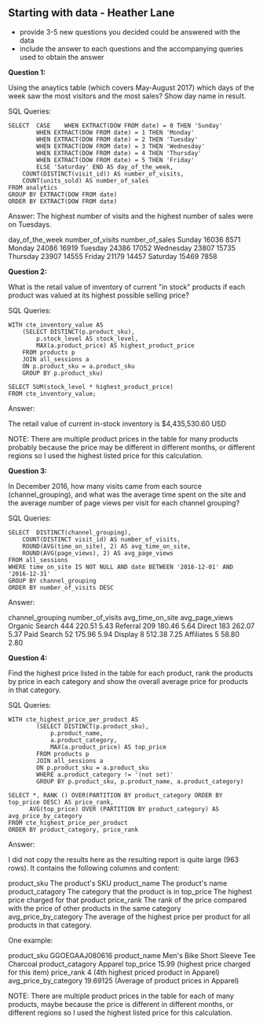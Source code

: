 ## Starting with data - Heather Lane

- provide 3-5 new questions you decided could be answered with the data
- include the answer to each questions and the accompanying queries used to obtain the answer

**Question 1:** 

Using the anaytics table (which covers May-August 2017) which days of the week saw the most visitors and the most sales? Show day name in result.

SQL Queries: 
```
SELECT	CASE 	WHEN EXTRACT(DOW FROM date) = 0 THEN 'Sunday'
		WHEN EXTRACT(DOW FROM date) = 1 THEN 'Monday'
		WHEN EXTRACT(DOW FROM date) = 2 THEN 'Tuesday'
		WHEN EXTRACT(DOW FROM date) = 3 THEN 'Wednesday'
		WHEN EXTRACT(DOW FROM date) = 4 THEN 'Thursday'
		WHEN EXTRACT(DOW FROM date) = 5 THEN 'Friday'
		ELSE 'Saturday' END AS day_of_the_week,
	COUNT(DISTINCT(visit_id)) AS number_of_visits,
	COUNT(units_sold) AS number_of_sales
FROM analytics
GROUP BY EXTRACT(DOW FROM date)
ORDER BY EXTRACT(DOW FROM date)
```

Answer: 
The highest number of visits and the highest number of sales were on Tuesdays.

day_of_the_week	number_of_visits	number_of_sales
Sunday		16036			8571
Monday		24086			16919
Tuesday		24386			17052
Wednesday	23807			15735
Thursday	23907			14555
Friday		21179			14457
Saturday	15469			7858


**Question 2:** 

What is the retail value of inventory of current "in stock" products if each product was valued at its highest possible selling price?

SQL Queries:
```
WITH cte_inventory_value AS 
	(SELECT DISTINCT(p.product_sku), 
		p.stock_level AS stock_level, 
		MAX(a.product_price) AS highest_product_price
	FROM products p
	JOIN all_sessions a
	ON p.product_sku = a.product_sku
	GROUP BY p.product_sku)

SELECT SUM(stock_level * highest_product_price)
FROM cte_inventory_value;
```

Answer:

The retail value of current in-stock inventory is $4,435,530.60 USD

NOTE:
There are multiple product prices in the table for many products probably because the price may be different in different months, or different regions so I used the highest listed price for this calculation.


**Question 3:** 

In December 2016, how many visits came from each source (channel_grouping), and what was the average time spent on the site and the average number of page views per visit for each channel grouping?


SQL Queries:
```
SELECT 	DISTINCT(channel_grouping), 
	COUNT(DISTINCT visit_id) AS number_of_visits, 
	ROUND(AVG(time_on_site), 2) AS avg_time_on_site, 
	ROUND(AVG(page_views), 2) AS avg_page_views
FROM all_sessions
WHERE time_on_site IS NOT NULL AND date BETWEEN '2016-12-01' AND '2016-12-31'
GROUP BY channel_grouping
ORDER BY number_of_visits DESC
```

Answer:

channel_grouping   number_of_visits	  avg_time_on_site     avg_page_views
Organic Search		444			220.51			5.43
Referral		209			180.46			5.64
Direct			183			262.07			5.37
Paid Search		52			175.96			5.94
Display			8			512.38			7.25
Affiliates		5			58.80			2.80


**Question 4:** 

Find the highest price listed in the table for each product, rank the products by price in each category and show the overall average price for products in that category.


SQL Queries:
```
WITH cte_highest_price_per_product AS 
		(SELECT DISTINCT(p.product_sku), 
			p.product_name, 
			a.product_category, 
			MAX(a.product_price) AS top_price
		FROM products p
		JOIN all_sessions a
		ON p.product_sku = a.product_sku
		WHERE a.product_category != '(not set)'
		GROUP BY p.product_sku, p.product_name, a.product_category)

SELECT *, RANK () OVER(PARTITION BY product_category ORDER BY top_price DESC) AS price_rank, 
	  AVG(top_price) OVER (PARTITION BY product_category) AS avg_price_by_category 
FROM cte_highest_price_per_product
ORDER BY product_category, price_rank 
```

Answer:

I did not copy the results here as the resulting report is quite large (963 rows). It contains the following columns and content:

product_sku		The product's SKU
product_name		The product's name
product_catagory	The category that the product is in
top_price		The highest price charged for that product
price_rank		The rank of the price compared with the price of
			other products in the same category	
avg_price_by_category	The average of the highest price per product for all
			products in that category.

One example: 

product_sku		GGOEGAAJ080616
product_name		Men's Bike Short Sleeve Tee Charcoal
product_catagory	Apparel
top_price		15.99 (highest price charged for this item)
price_rank		4 (4th highest priced product in Apparel)
avg_price_by_category	19.69125 (Average of product prices in Apparel)

NOTE:
There are multiple product prices in the table for each of many products, maybe because the price is different in different months, or different regions so I used the highest listed price for this calculation.


